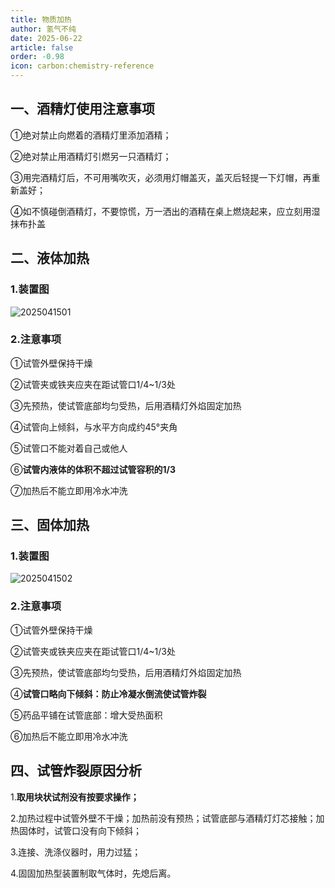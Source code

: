 ```yaml
---
title: 物质加热
author: 氢气不纯
date: 2025-06-22
article: false
order: -0.98
icon: carbon:chemistry-reference
---
```


## 一、酒精灯使用注意事项

①绝对禁止向燃着的酒精灯里添加酒精；

②绝对禁止用酒精灯引燃另一只酒精灯；

③用完酒精灯后，不可用嘴吹灭，必须用灯帽盖灭，盖灭后轻提一下灯帽，再重新盖好；

④如不慎碰倒酒精灯，不要惊慌，万一洒出的酒精在桌上燃烧起来，应立刻用湿抹布扑盖

## 二、液体加热

### 1.装置图	

![2025041501](https://img.edaychem.cn/img/2025041501.jpg)​

### 2.注意事项

①试管外壁保持干燥

②试管夹或铁夹应夹在距试管口1/4~1/3处

③先预热，使试管底部均匀受热，后用酒精灯外焰固定加热

④试管向上倾斜，与水平方向成约45°夹角

⑤试管口不能对着自己或他人

⑥**试管内液体的体积不超过试管容积的1/3**

⑦加热后不能立即用冷水冲洗

## 三、固体加热

### 1.装置图

![2025041502](https://img.edaychem.cn/img/2025041502.png)​

### 2.注意事项	

①试管外壁保持干燥

②试管夹或铁夹应夹在距试管口1/4~1/3处

③先预热，使试管底部均匀受热，后用酒精灯外焰固定加热

④**试管口略向下倾斜：防止冷凝水倒流使试管炸裂**

⑤药品平铺在试管底部：增大受热面积

⑥加热后不能立即用冷水冲洗

## 四、试管炸裂原因分析

1.**取用块状试剂没有按要求操作；**

2.加热过程中试管外壁不干燥；加热前没有预热；试管底部与酒精灯灯芯接触；加热固体时，试管口没有向下倾斜；

3.连接、洗涤仪器时，用力过猛；

4.固固加热型装置制取气体时，先熄后离。
